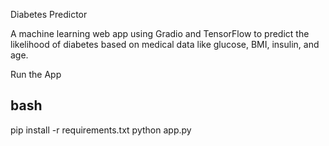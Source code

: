 Diabetes Predictor

A machine learning web app using Gradio and TensorFlow to predict the likelihood of diabetes based on medical data like glucose, BMI, insulin, and age.

Run the App

## bash
pip install -r requirements.txt
python app.py
